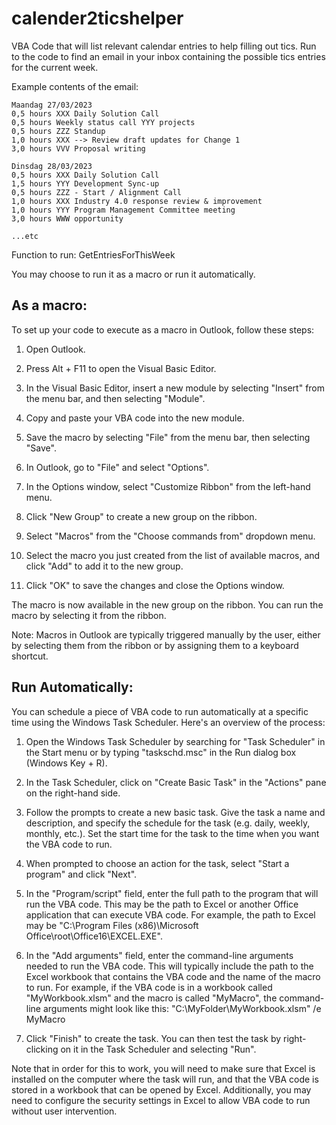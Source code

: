 # calender2ticshelper

VBA Code that will list relevant calendar entries to help filling out tics.
Run to the code to find an email in your inbox containing the possible tics entries for the current week.

Example contents of the email:
```
Maandag 27/03/2023 
0,5 hours XXX Daily Solution Call 
0,5 hours Weekly status call YYY projects 
0,5 hours ZZZ Standup 
1,0 hours XXX --> Review draft updates for Change 1 
3,0 hours VVV Proposal writing 

Dinsdag 28/03/2023 
0,5 hours XXX Daily Solution Call 
1,5 hours YYY Development Sync-up 
0,5 hours ZZZ - Start / Alignment Call 
1,0 hours XXX Industry 4.0 response review & improvement 
1,0 hours YYY Program Management Committee meeting 
3,0 hours WWW opportunity 

...etc
```

Function to run: GetEntriesForThisWeek

You may choose to run it as a macro or run it automatically.

## As a macro:

To set up your code to execute as a macro in Outlook, follow these steps:

1. Open Outlook.

2. Press Alt + F11 to open the Visual Basic Editor.

3. In the Visual Basic Editor, insert a new module by selecting "Insert" from the menu bar, and then selecting "Module".

4. Copy and paste your VBA code into the new module.

5. Save the macro by selecting "File" from the menu bar, then selecting "Save".

6. In Outlook, go to "File" and select "Options".

7. In the Options window, select "Customize Ribbon" from the left-hand menu.

8. Click "New Group" to create a new group on the ribbon.

9. Select "Macros" from the "Choose commands from" dropdown menu.

10. Select the macro you just created from the list of available macros, and click "Add" to add it to the new group.

11. Click "OK" to save the changes and close the Options window.

The macro is now available in the new group on the ribbon. You can run the macro by selecting it from the ribbon.

Note: Macros in Outlook are typically triggered manually by the user, either by selecting them from the ribbon or by assigning them to a keyboard shortcut.

## Run Automatically:

You can schedule a piece of VBA code to run automatically at a specific time using the Windows Task Scheduler. Here's an overview of the process:

1. Open the Windows Task Scheduler by searching for "Task Scheduler" in the Start menu or by typing "taskschd.msc" in the Run dialog box (Windows Key + R).

2. In the Task Scheduler, click on "Create Basic Task" in the "Actions" pane on the right-hand side.

3. Follow the prompts to create a new basic task. Give the task a name and description, and specify the schedule for the task (e.g. daily, weekly, monthly, etc.). Set the start time for the task to the time when you want the VBA code to run.

4. When prompted to choose an action for the task, select "Start a program" and click "Next".

5. In the "Program/script" field, enter the full path to the program that will run the VBA code. This may be the path to Excel or another Office application that can execute VBA code. For example, the path to Excel may be "C:\Program Files (x86)\Microsoft Office\root\Office16\EXCEL.EXE".

6. In the "Add arguments" field, enter the command-line arguments needed to run the VBA code. This will typically include the path to the Excel workbook that contains the VBA code and the name of the macro to run. For example, if the VBA code is in a workbook called "MyWorkbook.xlsm" and the macro is called "MyMacro", the command-line arguments might look like this: "C:\MyFolder\MyWorkbook.xlsm" /e MyMacro

7. Click "Finish" to create the task. You can then test the task by right-clicking on it in the Task Scheduler and selecting "Run".

Note that in order for this to work, you will need to make sure that Excel is installed on the computer where the task will run, and that the VBA code is stored in a workbook that can be opened by Excel. Additionally, you may need to configure the security settings in Excel to allow VBA code to run without user intervention.
